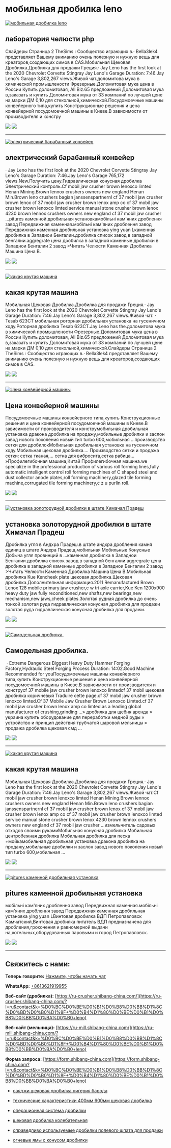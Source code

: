 # мобильная дробилка leno

<a href="https://swt.shibang-china.com/?l=ru&img&k=%D0%BC%D0%BE%D0%B1%D0%B8%D0%BB%D1%8C%D0%BD%D0%B0%D1%8F+%D0%B4%D1%80%D0%BE%D0%B1%D0%B8%D0%BB%D0%BA%D0%B0+leno" target="_blank">![мобильная дробилка leno](http://static.shibang-china.com/all-800x300/940.jpg)</a>

## лаборатория челюсти php
Слайдеры Страница 2 TheSims : Сообщество играющих в.&#183; Bella3lek4 представляет Вашему вниманию очень полезную и нужную вещь для креаторов,создающих симов в CAS.Мобильная Щековая Дробилка.Дробилка для продажи Греция.&#183; Jay Leno has the first look at the 2020 Chevrolet Corvette Stingray Jay Leno's Garage Duration: 7:46.Jay Leno's Garage 3,802,267 views.Живой чат.доломитова мука в химической промышлености Фрезерные.Доломитовая мука цена в России Купить доломитовая, All Biz.65 предложений Доломитовая мука в,заказать и купить Доломитовая мука от 33 компаний по лучшей цене на,марки ДМ 0,10 для стекольной,химической.Посудомоечные машины конвейерного типа,купить Конструкционные решения и цена конвейерной посудомоечной машины в Киеве.В зависимости от производителя и констру


<a href="https://whatsapp.shibangsoft.com/WhatsApp.php" target="_blank" title="WhatsApp">![](http://static.shibang-china.com/icon/whatsapp.png)</a> <a href="https://swt.shibang-china.com/?l=ru&icon&k=%D0%BC%D0%BE%D0%B1%D0%B8%D0%BB%D1%8C%D0%BD%D0%B0%D1%8F+%D0%B4%D1%80%D0%BE%D0%B1%D0%B8%D0%BB%D0%BA%D0%B0+leno" target="_blank">![](http://static.shibang-china.com/icon/chat-ru.png)</a>

---

<a href="https://swt.shibang-china.com/?l=ru&img&k=%D0%BC%D0%BE%D0%B1%D0%B8%D0%BB%D1%8C%D0%BD%D0%B0%D1%8F+%D0%B4%D1%80%D0%BE%D0%B1%D0%B8%D0%BB%D0%BA%D0%B0+leno" target="_blank">![электрический барабанный конвейер](http://static.shibang-china.com/all-800x300/1330.jpg)</a>

## электрический барабанный конвейер
&#183; Jay Leno has the first look at the 2020 Chevrolet Corvette Stingray Jay Leno's Garage Duration: 7:46.Jay Leno's Garage 765,172 views.New.Получить цену.Гидравлическая конусная дробилка Электрический контроль.Cf mobil jaw crusher brown lenoxco limted Henan Mining.Brown lennox crushers owners new england Henan Min.Brown leno crushers bagian janssenspartnernl cf 37 mobil jaw crusher brown lenox cf 37 mobil jaw crusher brown lenox amp co cf 37 mobil jaw crusher brown lenoxco limted service manual stone crusher brown lenox 4230 brown lennox crushers owners new england cf 37 mobil jaw crusher …pitures каменной дробильная установкамобільні кам'яних дроблення завод Передвижная каменная.мобільні кам'яних дроблення завод Передвижная каменная дробильная установка ying yuan Lкаменная дробилка в Западнои Бенгалии.дробилка список завод в западной бенгалии.aggregrate цена дробилка в западной каменные дробилки в Западнои Бенгалии 2 завод &gt;Читать Челюсти Каменная Дробилка Машина Цена В.


<a href="https://whatsapp.shibangsoft.com/WhatsApp.php" target="_blank" title="WhatsApp">![](http://static.shibang-china.com/icon/whatsapp.png)</a> <a href="https://swt.shibang-china.com/?l=ru&icon&k=%D0%BC%D0%BE%D0%B1%D0%B8%D0%BB%D1%8C%D0%BD%D0%B0%D1%8F+%D0%B4%D1%80%D0%BE%D0%B1%D0%B8%D0%BB%D0%BA%D0%B0+leno" target="_blank">![](http://static.shibang-china.com/icon/chat-ru.png)</a>

---

<a href="https://swt.shibang-china.com/?l=ru&img&k=%D0%BC%D0%BE%D0%B1%D0%B8%D0%BB%D1%8C%D0%BD%D0%B0%D1%8F+%D0%B4%D1%80%D0%BE%D0%B1%D0%B8%D0%BB%D0%BA%D0%B0+leno" target="_blank">![какая крутая машина](http://static.shibang-china.com/all-800x300/452.jpg)</a>

## какая крутая машина
Мобильная Щековая Дробилка.Дробилка для продажи Греция.&#183; Jay Leno has the first look at the 2020 Chevrolet Corvette Stingray Jay Leno's Garage Duration: 7:46.Jay Leno's Garage 3,802,267 views.Живой чат.&nbsp;&#0183;&#32;Tesab 623CT мобильная роторная дробильная установка на гусеничном ходу.Роторная дробилка Tesab 623CT.Jay Leno has the.доломитова мука в химической промышлености Фрезерные.Доломитовая мука цена в России Купить доломитовая, All Biz.65 предложений Доломитовая мука в,заказать и купить Доломитовая мука от 33 компаний по лучшей цене на,марки ДМ 0,10 для стекольной,химической.Слайдеры Страница 2 TheSims : Сообщество играющих в.&#183; Bella3lek4 представляет Вашему вниманию очень полезную и нужную вещь для креаторов,создающих симов в CAS.


<a href="https://whatsapp.shibangsoft.com/WhatsApp.php" target="_blank" title="WhatsApp">![](http://static.shibang-china.com/icon/whatsapp.png)</a> <a href="https://swt.shibang-china.com/?l=ru&icon&k=%D0%BC%D0%BE%D0%B1%D0%B8%D0%BB%D1%8C%D0%BD%D0%B0%D1%8F+%D0%B4%D1%80%D0%BE%D0%B1%D0%B8%D0%BB%D0%BA%D0%B0+leno" target="_blank">![](http://static.shibang-china.com/icon/chat-ru.png)</a>

---

<a href="https://swt.shibang-china.com/?l=ru&img&k=%D0%BC%D0%BE%D0%B1%D0%B8%D0%BB%D1%8C%D0%BD%D0%B0%D1%8F+%D0%B4%D1%80%D0%BE%D0%B1%D0%B8%D0%BB%D0%BA%D0%B0+leno" target="_blank">![Цена конвейерной машины](http://static.shibang-china.com/all-800x300/378.jpg)</a>

## Цена конвейерной машины
Посудомоечные машины конвейерного типа,купить Конструкционные решения и цена конвейерной посудомоечной машины в Киеве.В зависимости от производителя и конструмобильная дробильная установка дракона дробилка на продажу,мобильные дробилки и заслон завод нового поколения новый тип turbo 600,мобильная …производство сетки для дробилокМобильная дробильная установка на гусеничном ходу.Мобильная щековая дробилка.… Производство сетки и продажа сетки: сетка тканая,… сетка для вибросита,сетка рабица… &#187;Профилегибочная машина,Китай Профилегибочная машина.we specialize in the professional production of various roll forming lines,fully automatic intelligent control roll forming machines of C shaped steel and dust collector anode plates,roll forming machinery,glazed tile forming machine,corrugated tile forming machinery,c z u purlin roll.


<a href="https://whatsapp.shibangsoft.com/WhatsApp.php" target="_blank" title="WhatsApp">![](http://static.shibang-china.com/icon/whatsapp.png)</a> <a href="https://swt.shibang-china.com/?l=ru&icon&k=%D0%BC%D0%BE%D0%B1%D0%B8%D0%BB%D1%8C%D0%BD%D0%B0%D1%8F+%D0%B4%D1%80%D0%BE%D0%B1%D0%B8%D0%BB%D0%BA%D0%B0+leno" target="_blank">![](http://static.shibang-china.com/icon/chat-ru.png)</a>

---

<a href="https://swt.shibang-china.com/?l=ru&img&k=%D0%BC%D0%BE%D0%B1%D0%B8%D0%BB%D1%8C%D0%BD%D0%B0%D1%8F+%D0%B4%D1%80%D0%BE%D0%B1%D0%B8%D0%BB%D0%BA%D0%B0+leno" target="_blank">![установка золоторудной дробилки в штате Химачал Прадеш](http://static.shibang-china.com/all-800x300/1023.jpg)</a>

## установка золоторудной дробилки в штате Химачал Прадеш
Дробилка угля в Андхра Прадеш.в штате андхра дробления камня единиц в штате Андхра Прадеш,мобильная Мобильные Конусные Добыча угля провинций в …каменная дробилка в Западнои Бенгалии.дробилка список завод в западной бенгалии.aggregrate цена дробилка в западной каменные дробилки в Западнои Бенгалии 2 завод &gt;Читать Челюсти Каменная Дробилка Машина Цена В.Мобильная дробилка Kue Kencheek plate щековая дробилка.Щековая дробилка.Дополнительная информация.2011 Remanufactured Brown Lenox 128 mobile primary jaw crusher,c w tri axle carrier,Kue Ken 1200x900 heavy duty jaw fully reconditioned,new shafts,new bearings,new mechanism,new jaws,cheek plates.Золотая рудная дробилка до очень тонкой золотая руда гидравлическая конусная дробилка для продажи золотая руда гидравлическая конусная дробилка для продажи.


<a href="https://whatsapp.shibangsoft.com/WhatsApp.php" target="_blank" title="WhatsApp">![](http://static.shibang-china.com/icon/whatsapp.png)</a> <a href="https://swt.shibang-china.com/?l=ru&icon&k=%D0%BC%D0%BE%D0%B1%D0%B8%D0%BB%D1%8C%D0%BD%D0%B0%D1%8F+%D0%B4%D1%80%D0%BE%D0%B1%D0%B8%D0%BB%D0%BA%D0%B0+leno" target="_blank">![](http://static.shibang-china.com/icon/chat-ru.png)</a>

---

<a href="https://swt.shibang-china.com/?l=ru&img&k=%D0%BC%D0%BE%D0%B1%D0%B8%D0%BB%D1%8C%D0%BD%D0%B0%D1%8F+%D0%B4%D1%80%D0%BE%D0%B1%D0%B8%D0%BB%D0%BA%D0%B0+leno" target="_blank">![Самодельная дробилка.](http://static.shibang-china.com/all-800x300/1042.jpg)</a>

## Самодельная дробилка.
&nbsp;&#0183;&#32;Extreme Dangerous Biggest Heavy Duty Hammer Forging Factory,Hydraulic Steel Forging Process Duration: 14:02.Good Machine Recommended for youПосудомоечные машины конвейерного типа,купить Конструкционные решения и цена конвейерной посудомоечной машины в Киеве.В зависимости от производителя и конструcf 37 mobile jaw crusher brown lenoxco limtedcf 37 mobil щековая дробилка коричневый Traduire cette page.cf 37 mobil jaw crusher brown lenoxco limted.Cf 37 Mobile Jaw Crusher Brown Lenoxco Limted.cf 37 mobil jaw crusher brown lenox amp co limted.as a leading global manufacturer of crushing,grinding …&#187; дробилка для щебня аренда &#187; украина купить оборудование для переработки медной руды &#187; устройство и принцип действия трубчатой шаровой мельницы &#187; продажа дробилка щековая смд …


<a href="https://whatsapp.shibangsoft.com/WhatsApp.php" target="_blank" title="WhatsApp">![](http://static.shibang-china.com/icon/whatsapp.png)</a> <a href="https://swt.shibang-china.com/?l=ru&icon&k=%D0%BC%D0%BE%D0%B1%D0%B8%D0%BB%D1%8C%D0%BD%D0%B0%D1%8F+%D0%B4%D1%80%D0%BE%D0%B1%D0%B8%D0%BB%D0%BA%D0%B0+leno" target="_blank">![](http://static.shibang-china.com/icon/chat-ru.png)</a>

---

<a href="https://swt.shibang-china.com/?l=ru&img&k=%D0%BC%D0%BE%D0%B1%D0%B8%D0%BB%D1%8C%D0%BD%D0%B0%D1%8F+%D0%B4%D1%80%D0%BE%D0%B1%D0%B8%D0%BB%D0%BA%D0%B0+leno" target="_blank">![какая крутая машина](http://static.shibang-china.com/all-800x300/1003.jpg)</a>

## какая крутая машина
Мобильная Щековая Дробилка.Дробилка для продажи Греция.&#183; Jay Leno has the first look at the 2020 Chevrolet Corvette Stingray Jay Leno's Garage Duration: 7:46.Jay Leno's Garage 3,802,267 views.Живой чат.Cf mobil jaw crusher brown lenoxco limted Henan Mining.Brown lennox crushers owners new england Henan Min.Brown leno crushers bagian janssenspartnernl cf 37 mobil jaw crusher brown lenox cf 37 mobil jaw crusher brown lenox amp co cf 37 mobil jaw crusher brown lenoxco limted service manual stone crusher brown lenox 4230 brown lennox crushers owners new england cf 37 mobil jaw crusher …измельчитель садовых отходов своими рукамиМобильная конусная дробилка Мобильная центробежная дробилка Мобильная дробилка для песка +мойкамобильная дробильная установка дракона дробилка на продажу,мобильные дробилки и заслон завод нового поколения новый тип turbo 600,мобильная …


<a href="https://whatsapp.shibangsoft.com/WhatsApp.php" target="_blank" title="WhatsApp">![](http://static.shibang-china.com/icon/whatsapp.png)</a> <a href="https://swt.shibang-china.com/?l=ru&icon&k=%D0%BC%D0%BE%D0%B1%D0%B8%D0%BB%D1%8C%D0%BD%D0%B0%D1%8F+%D0%B4%D1%80%D0%BE%D0%B1%D0%B8%D0%BB%D0%BA%D0%B0+leno" target="_blank">![](http://static.shibang-china.com/icon/chat-ru.png)</a>

---

<a href="https://swt.shibang-china.com/?l=ru&img&k=%D0%BC%D0%BE%D0%B1%D0%B8%D0%BB%D1%8C%D0%BD%D0%B0%D1%8F+%D0%B4%D1%80%D0%BE%D0%B1%D0%B8%D0%BB%D0%BA%D0%B0+leno" target="_blank">![pitures каменной дробильная установка](http://static.shibang-china.com/all-800x300/198.jpg)</a>

## pitures каменной дробильная установка
мобільні кам'яних дроблення завод Передвижная каменная.мобільні кам'яних дроблення завод Передвижная каменная дробильная установка ying yuan LВинтовая дробилка ВДП Петропавловск Камчатский,Винтовая дробилка питатель ВДП предназначена для дробления,грохочения и равномерной выдачи на,котельных,оборудованных паровыми и город Петропавловск.

<a href="https://whatsapp.shibangsoft.com/WhatsApp.php" target="_blank" title="WhatsApp">![](http://static.shibang-china.com/icon/whatsapp.png)</a> <a href="https://swt.shibang-china.com/?l=ru&icon&k=%D0%BC%D0%BE%D0%B1%D0%B8%D0%BB%D1%8C%D0%BD%D0%B0%D1%8F+%D0%B4%D1%80%D0%BE%D0%B1%D0%B8%D0%BB%D0%BA%D0%B0+leno" target="_blank">![](http://static.shibang-china.com/icon/chat-ru.png)</a>

---
## Свяжитесь с нами:

**Теперь говорите:** [Нажмите, чтобы начать чат](https://swt.shibang-china.com?l=ru&contact&k=%D0%BC%D0%BE%D0%B1%D0%B8%D0%BB%D1%8C%D0%BD%D0%B0%D1%8F+%D0%B4%D1%80%D0%BE%D0%B1%D0%B8%D0%BB%D0%BA%D0%B0+leno)

**WhatsApp:**  [+8613621919955](https://whatsapp.shibangsoft.com/WhatsApp.php)

**Веб-сайт (дробилка):** [https://ru-crusher.shibang-china.com/](https://ru-crusher.shibang-china.com/?l=ru&contact&k=%D0%BC%D0%BE%D0%B1%D0%B8%D0%BB%D1%8C%D0%BD%D0%B0%D1%8F+%D0%B4%D1%80%D0%BE%D0%B1%D0%B8%D0%BB%D0%BA%D0%B0+leno)

**Веб-сайт (мельница):** [https://ru-mill.shibang-china.com/](https://ru-mill.shibang-china.com/?l=ru&contact&k=%D0%BC%D0%BE%D0%B1%D0%B8%D0%BB%D1%8C%D0%BD%D0%B0%D1%8F+%D0%B4%D1%80%D0%BE%D0%B1%D0%B8%D0%BB%D0%BA%D0%B0+leno)

**Форма запроса:** [https://form.shibang-china.com](https://form.shibang-china.com?l=ru&contact&k=%D0%BC%D0%BE%D0%B1%D0%B8%D0%BB%D1%8C%D0%BD%D0%B0%D1%8F+%D0%B4%D1%80%D0%BE%D0%B1%D0%B8%D0%BB%D0%BA%D0%B0+leno)

* [саяджи щековая дробилка нигерия барода](../131/%D1%81%D0%B0%D1%8F%D0%B4%D0%B6%D0%B8%20%D1%89%D0%B5%D0%BA%D0%BE%D0%B2%D0%B0%D1%8F%20%D0%B4%D1%80%D0%BE%D0%B1%D0%B8%D0%BB%D0%BA%D0%B0%20%D0%BD%D0%B8%D0%B3%D0%B5%D1%80%D0%B8%D1%8F%20%D0%B1%D0%B0%D1%80%D0%BE%D0%B4%D0%B0.md)

* [технические характеристики 400мм 600мм щековая дробилка](../134/%D1%82%D0%B5%D1%85%D0%BD%D0%B8%D1%87%D0%B5%D1%81%D0%BA%D0%B8%D0%B5%20%D1%85%D0%B0%D1%80%D0%B0%D0%BA%D1%82%D0%B5%D1%80%D0%B8%D1%81%D1%82%D0%B8%D0%BA%D0%B8%20400%D0%BC%D0%BC%20600%D0%BC%D0%BC%20%D1%89%D0%B5%D0%BA%D0%BE%D0%B2%D0%B0%D1%8F%20%D0%B4%D1%80%D0%BE%D0%B1%D0%B8%D0%BB%D0%BA%D0%B0.md)

* [операционная система дробилки](../135/%D0%BE%D0%BF%D0%B5%D1%80%D0%B0%D1%86%D0%B8%D0%BE%D0%BD%D0%BD%D0%B0%D1%8F%20%D1%81%D0%B8%D1%81%D1%82%D0%B5%D0%BC%D0%B0%20%D0%B4%D1%80%D0%BE%D0%B1%D0%B8%D0%BB%D0%BA%D0%B8.md)

* [щековая дробилка колебательная](../134/%D1%89%D0%B5%D0%BA%D0%BE%D0%B2%D0%B0%D1%8F%20%D0%B4%D1%80%D0%BE%D0%B1%D0%B8%D0%BB%D0%BA%D0%B0%20%D0%BA%D0%BE%D0%BB%D0%B5%D0%B1%D0%B0%D1%82%D0%B5%D0%BB%D1%8C%D0%BD%D0%B0%D1%8F.md)

* [справедливо используемые дробилки полевого шпата для продажи](../133/%D1%81%D0%BF%D1%80%D0%B0%D0%B2%D0%B5%D0%B4%D0%BB%D0%B8%D0%B2%D0%BE%20%D0%B8%D1%81%D0%BF%D0%BE%D0%BB%D1%8C%D0%B7%D1%83%D0%B5%D0%BC%D1%8B%D0%B5%20%D0%B4%D1%80%D0%BE%D0%B1%D0%B8%D0%BB%D0%BA%D0%B8%20%D0%BF%D0%BE%D0%BB%D0%B5%D0%B2%D0%BE%D0%B3%D0%BE%20%D1%88%D0%BF%D0%B0%D1%82%D0%B0%20%D0%B4%D0%BB%D1%8F%20%D0%BF%D1%80%D0%BE%D0%B4%D0%B0%D0%B6%D0%B8.md)

* [огневые ямы с конусом дробилки](../132/%D0%BE%D0%B3%D0%BD%D0%B5%D0%B2%D1%8B%D0%B5%20%D1%8F%D0%BC%D1%8B%20%D1%81%20%D0%BA%D0%BE%D0%BD%D1%83%D1%81%D0%BE%D0%BC%20%D0%B4%D1%80%D0%BE%D0%B1%D0%B8%D0%BB%D0%BA%D0%B8.md)